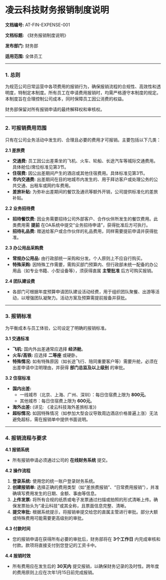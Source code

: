 # 凌云科技财务报销制度说明

**文档编号:** AT-FIN-EXPENSE-001

**文档标题:** 《财务报销制度说明》

**发布部门:** 财务部

**适用范围:** 全体员工

---

### **1. 总则**

为规范公司日常运营中各项费用的报销行为，确保报销流程的合规性、高效性和透明度，特制定本制度。所有员工在申请费用报销时，均需严格遵守本制度的规定。本制度旨在合理控制公司成本，同时保障员工因公消费的权益。

财务部保留对所有报销申请的最终解释权和审核权。

---

### **2. 可报销费用范围**

只有在公司业务活动中发生的、合理且必要的费用才可报销。主要包括以下几类：

**2.1 差旅费**
   - **交通费:** 员工因公出差乘坐的飞机、火车、轮船、长途汽车等城际交通费用。具体舱位/席位标准见第3节。
   - **住宿费:** 因公出差期间产生的酒店或其他住宿费用。具体标准见第3节。
   - **市内交通费:** 出差期间在目的地城市内发生的、用于拜访客户或处理公务的公共交通、出租车或网约车费用。
   - **差旅补贴:** 为弥补出差期间的餐饮及通讯等额外开销，公司提供标准化的差旅补贴。

**2.2 业务招待费**
   - **招待餐饮费:** 因业务需要招待公司外部客户、合作伙伴所发生的餐饮费用。此类费用需 **提前** 在OA系统中提交“业务招待申请”，获得批准后方可执行。
   - **招待礼品费:** 赠送给客户或合作伙伴的礼品费用，同样需要提前申请并获得批准。

**2.3 办公用品采购费**
   - **常规办公用品:** 由行政部统一采购和分发。个人原则上不应自行购买。
   - **特殊采购:** 因特殊工作需要，需购买部门预算内、但行政部未统一配备的办公用品（如专业书籍、小型设备等），须获得直属 **主管批准** 后方可购买报销。

**2.4 团队建设费**
   - 各部门可根据年度预算申请团队建设活动经费，用于组织团队聚餐、出游等活动，以增强团队凝聚力。活动方案及预算需提前报备并获批。

---

### **3. 报销标准**

为平衡成本与员工体验，公司设定了明确的报销标准。

**3.1 交通标准**
   - **飞机:** 国内外出差通常应选择 **经济舱**。
   - **火车/高铁:** 应选择 **二等座** 或硬卧。
   - **特殊情况:** 如有特殊原因（如长途飞行、陪同重要客户等）需要升舱，必须在出差申请中注明理由，并获得 **部门总监及以上级别** 的审批。

**3.2 住宿标准**
   - **国内出差:**
     - 一线城市（北京、上海、广州、深圳）：每日住宿费上限为 **800元**。
     - 其他城市：每日住宿费上限为 **600元**。
   - **海外出差:** (详见: 《凌云科技海外差旅标准》)
   - **超标情况:** 如因特殊情况（如参加大型会议导致周边酒店价格普遍上涨）无法避免超标，需在报销单中提供书面说明。

---

### **4. 报销流程与要求**

**4.1 报销系统**
   - 所有报销申请必须通过公司的 **在线财务系统** 提交。

**4.2 操作流程**
   1. **登录系统:** 使用您的统一账户登录财务系统。
   2. **创建报销单:** 选择正确的费用类型（如“差旅费报销”、“日常费用报销”），并准确填写费用发生的日期、金额、事由等信息。
   3. **上传发票:** 将所有合规的纸质或电子发票通过扫描或拍照的形式清晰上传。确保发票抬头为“凌云科技”或其全称，且票面信息完整、清晰。
   4. **提交审批:** 根据系统提示，将报销单提交给您的直属主管进行审批。部分大额或特殊费用可能需要更高级别的审批。

**4.3 付款时间**
   - 您的报销申请在获得所有必要的审批后，财务部将在 **3个工作日** 内完成审核和付款。款项将直接支付到您登记的工资卡中。

**4.4 报销时效**
   - 所有费用应在发生后的 **30天内** 提交报销，以确保财务记录的及时性。跨年度的费用原则上应在次年1月15日前完成报销。
